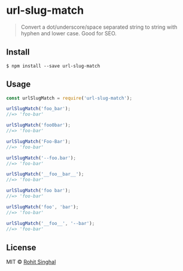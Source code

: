 # url-slug-match

> Convert a dot/underscore/space separated string to string with hyphen and lower case. Good for SEO.


## Install

```
$ npm install --save url-slug-match
```


## Usage

```js
const urlSlugMatch = require('url-slug-match');

urlSlugMatch('foo_bar');
//=> 'foo-bar'

urlSlugMatch('foo0bar');
//=> 'foo-bar'

urlSlugMatch('Foo-Bar');
//=> 'foo-bar'

urlSlugMatch('--foo.bar');
//=> 'foo-bar'

urlSlugMatch('__foo__bar__');
//=> 'foo-bar'

urlSlugMatch('foo bar');
//=> 'foo-bar'

urlSlugMatch('foo', 'bar');
//=> 'foo-bar'

urlSlugMatch('__foo__', '--bar');
//=> 'foo-bar'
```


## License

MIT © [Rohit Singhal](https://www.xtendify.com/en/user/2-rosinghal)